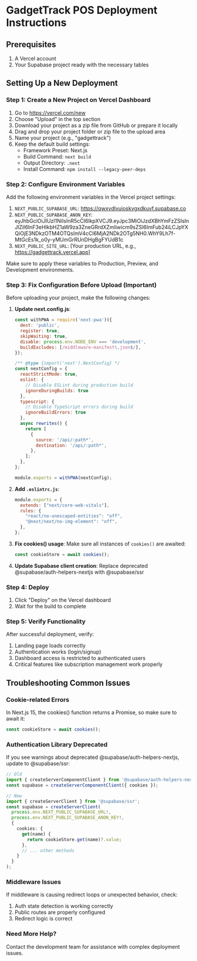 # GadgetTrack POS Deployment Instructions

## Prerequisites
1. A Vercel account
2. Your Supabase project ready with the necessary tables

## Setting Up a New Deployment

### Step 1: Create a New Project on Vercel Dashboard
1. Go to https://vercel.com/new
2. Choose "Upload" in the top section
3. Download your project as a zip file from GitHub or prepare it locally
4. Drag and drop your project folder or zip file to the upload area
5. Name your project (e.g., "gadgettrack")
6. Keep the default build settings:
   - Framework Preset: Next.js
   - Build Command: `next build`
   - Output Directory: `.next`
   - Install Command: `npm install --legacy-peer-deps`

### Step 2: Configure Environment Variables
Add the following environment variables in the Vercel project settings:

1. `NEXT_PUBLIC_SUPABASE_URL`: https://qwxydlvuioskvgxdkuvf.supabase.co
2. `NEXT_PUBLIC_SUPABASE_ANON_KEY`: eyJhbGciOiJIUzI1NiIsInR5cCI6IkpXVCJ9.eyJpc3MiOiJzdXBhYmFzZSIsInJlZiI6InF3eHlkbHZ1aW9za3ZneGRrdXZmIiwicm9sZSI6ImFub24iLCJpYXQiOjE3NDkzOTM4OTQsImV4cCI6MjA2NDk2OTg5NH0.WhY9Lh7f-MtGcEs1k_o0y-yMUmGrRUnDHgBgFYUdB1c
3. `NEXT_PUBLIC_SITE_URL`: [Your production URL, e.g., https://gadgettrack.vercel.app]

Make sure to apply these variables to Production, Preview, and Development environments.

### Step 3: Fix Configuration Before Upload (Important)
Before uploading your project, make the following changes:

1. **Update next.config.js**:
   ```javascript
   const withPWA = require('next-pwa')({
     dest: 'public',
     register: true,
     skipWaiting: true,
     disable: process.env.NODE_ENV === 'development',
     buildExcludes: [/middleware-manifest\.json$/],
   });

   /** @type {import('next').NextConfig} */
   const nextConfig = {
     reactStrictMode: true,
     eslint: {
       // Disable ESLint during production build
       ignoreDuringBuilds: true
     },
     typescript: {
       // Disable TypeScript errors during build
       ignoreBuildErrors: true
     },
     async rewrites() {
       return [
         {
           source: '/api/:path*',
           destination: '/api/:path*',
         },
       ];
     },
   };

   module.exports = withPWA(nextConfig);
   ```

2. **Add `.eslintrc.js`**:
   ```javascript
   module.exports = {
     extends: ["next/core-web-vitals"],
     rules: {
       "react/no-unescaped-entities": "off",
       "@next/next/no-img-element": "off",
     },
   };
   ```

3. **Fix cookies() usage**:
   Make sure all instances of `cookies()` are awaited:
   ```typescript
   const cookieStore = await cookies();
   ```

4. **Update Supabase client creation**:
   Replace deprecated @supabase/auth-helpers-nextjs with @supabase/ssr

### Step 4: Deploy
1. Click "Deploy" on the Vercel dashboard
2. Wait for the build to complete

### Step 5: Verify Functionality
After successful deployment, verify:
1. Landing page loads correctly
2. Authentication works (login/signup)
3. Dashboard access is restricted to authenticated users
4. Critical features like subscription management work properly

## Troubleshooting Common Issues

### Cookie-related Errors
In Next.js 15, the cookies() function returns a Promise, so make sure to await it:
```typescript
const cookieStore = await cookies();
```

### Authentication Library Deprecated
If you see warnings about deprecated @supabase/auth-helpers-nextjs, update to @supabase/ssr:
```typescript
// Old
import { createServerComponentClient } from '@supabase/auth-helpers-nextjs';
const supabase = createServerComponentClient({ cookies });

// New
import { createServerClient } from '@supabase/ssr';
const supabase = createServerClient(
  process.env.NEXT_PUBLIC_SUPABASE_URL!,
  process.env.NEXT_PUBLIC_SUPABASE_ANON_KEY!,
  {
    cookies: {
      get(name) {
        return cookieStore.get(name)?.value;
      },
      // ... other methods
    }
  }
);
```

### Middleware Issues
If middleware is causing redirect loops or unexpected behavior, check:
1. Auth state detection is working correctly
2. Public routes are properly configured
3. Redirect logic is correct

### Need More Help?
Contact the development team for assistance with complex deployment issues. 